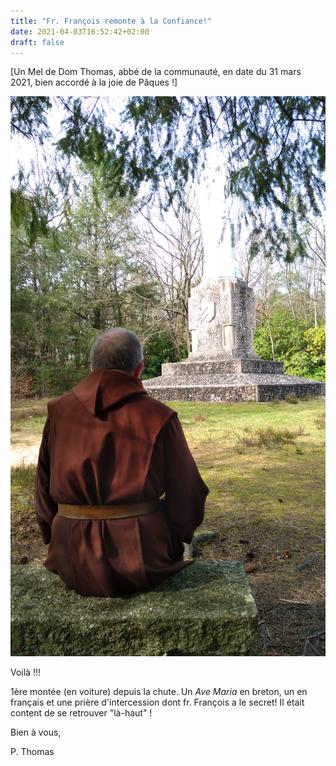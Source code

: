 ```yaml
---
title: "Fr. François remonte à la Confiance!"
date: 2021-04-03T16:52:42+02:00
draft: false
---
```


[Un Mel de Dom Thomas, abbé de la communauté, en date du 31 mars 2021, bien
accordé à la joie de Pâques !]

![En prière devant la Vierge](/images/IMG_20210331_171006.jpg)

Voilà !!! 

1ère montée (en voiture) depuis la chute. Un *Ave Maria* en breton, un en français et une prière d'intercession dont fr. François a le secret! Il était content de se retrouver "là-haut" !

Bien à vous,

P. Thomas
